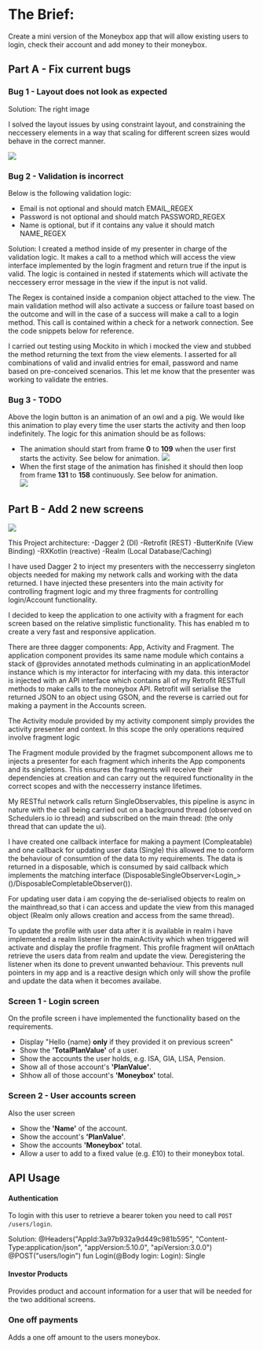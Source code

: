 # The Brief:

Create a mini version of the Moneybox app that will allow existing users to login, check their account and add money to their moneybox.

## Part A - Fix current bugs


### Bug 1 - Layout does not look as expected

Solution: The right image 

I solved the layout issues by using constraint layout, and constraining the neccessery elements in a way that scaling for different screen sizes would behave in the correct manner. 

![](/images/correct_layout.png)

### Bug 2 - Validation is incorrect
Below is the following validation logic:

- Email is not optional and should match EMAIL_REGEX
- Password is not optional and should match PASSWORD_REGEX
- Name is optional, but if it contains any value it should match NAME_REGEX

Solution: 
I created a method inside of my presenter in charge of the validation logic. It makes a call to a method which will access the view interface implemented by the login fragment and return true if the input is valid. The logic is contained in nested if statements which will activate the neccessery error message in the view if the input is not valid.

The Regex is contained inside a companion object attached to the view. The main validation method will also activate a success or failure toast based on the outcome and will in the case of a success will make a call to a login method. This call is contained within a check for a network connection. See the code snippets below for reference.

I carried out testing using Mockito in which i mocked the view and stubbed the method returning the text from the view elements. I asserted for all combinations of valid and invalid entries for email, password and name based on pre-conceived scenarios. This let me know that the presenter was working to validate the entries.

### Bug 3 - TODO
Above the login button is an animation of an owl and a pig.  We would like this animation to play every time the user starts the activity and then loop indefinitely.  The logic for this animation should be as follows:

- The animation should start from frame **0** to **109** when the user first starts the activity.  See below for animation.
![](/images/firstpig.gif)
- When the first stage of the animation has finished it should then loop from frame **131** to **158** continuously.  See below for animation.<br/>
![](/images/secondpig.gif)


## Part B - Add 2 new screens

![](/images/wireframe.png)

This Project architecture:
-Dagger 2 (DI)
-Retrofit (REST)
-ButterKnife (View Binding)
-RXKotlin (reactive)
-Realm (Local Database/Caching)

I have used Dagger 2 to inject my presenters with the neccesserry singleton objects needed for making my network calls and working with the data returned. I have injected these presenters into the main activity for controlling fragment logic and my three fragments for controlling login/Account functionality.

I decided to keep the application to one activity with a fragment for each screen based on the relative simplistic functionality. This has enabled m to create a very fast and responsive application.

There are three dagger components: App, Activity and Fragment. The application component provides its same name module which contains a stack of @provides annotated methods culminating in an applicationModel instance which is my interactor for interfacing with my data. this interactor is injected with an API interface which contains all of my Retrofit RESTfull methods to make calls to the moneybox API. Retrofit will serialise the returned JSON to an object using GSON, and the reverse is carried out for making a payment in the Accounts screen.

The Activity module provided by my activity component simply provides the activity presenter and context. In this scope the only operations required involve fragment logic

The Fragment module provided by the fragmet subcomponent allows me to injects a presenter for each fragment which inherits the App components and its singletons. This ensures the fragments will receive their dependencies at creation and can carry out the required functionality in the correct scopes and with the neccesserry instance lifetimes.

My RESTful network calls return SingleObservables, this pipeline is async in nature with the call being carried out on a background thread (observed on Schedulers.io io thread) and subscribed on the main thread: (the only thread that can update the ui). 

I have created one callback interface for making a payment (Compleatable) and one callback for updating user data (Single) this allowed me to conform the behaviour of consumtion of the data to my requirements.
The data is returned in a disposable, which is consumed by said callback which implements the matching interface (DisposableSingleObserver<Login_>()/DisposableCompletableObserver()).

For updating user data i am copying the de-serialised objects to realm on the mainthread,so that i can access and update the view from this managed object (Realm only allows creation and access from the same thread).

To update the profile with user data after it is available in realm i have implemented a realm listener in the mainActivity
which when triggered will activate and display the profile fragment. This profile fragment will onAttach retrieve the users data from realm and update the view. Deregistering the listener when its done to prevent unwanted behaviour. This prevents null pointers in my app and is a reactive design which only will show the profile and update the data when it becomes availabe.


### Screen 1 - Login screen

On the profile screen i have implemented the functionality based on the requirements.

- Display "Hello {name} **only** if they provided it on previous screen"
- Show the **'TotalPlanValue'** of a user.
- Show the accounts the user holds, e.g. ISA, GIA, LISA, Pension.
- Show all of those account's **'PlanValue'**.
- Shhow all of those account's **'Moneybox'** total.


### Screen 2 - User accounts screen

Also the user screen

- Show the **'Name'** of the account.
- Show the account's **'PlanValue'**.
- Show the accounts **'Moneybox'** total.
- Allow a user to add to a fixed value (e.g. £10) to their moneybox total.


## API Usage


#### Authentication
To login with this user to retrieve a bearer token you need to call `POST /users/login`.

Solution:
  @Headers("AppId:3a97b932a9d449c981b595", "Content-Type:application/json", "appVersion:5.10.0", "apiVersion:3.0.0")
    @POST("users/login")
    fun Login(@Body login: Login): Single<UserToken>
 
 


#### Investor Products
Provides product and account information for a user that will be needed for the two additional screens.

### One off payments
Adds a one off amount to the users moneybox.
```

